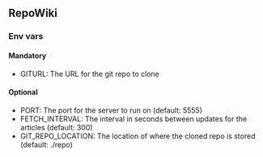 ## RepoWiki

### Env vars

#### Mandatory
- GITURL: The URL for the git repo to clone

#### Optional
- PORT: The port for the server to run on (default: 5555)
- FETCH_INTERVAL: The interval in seconds between updates for the articles (default: 300)
- GIT_REPO_LOCATION: The location of where the cloned repo is stored (default: ./repo)
